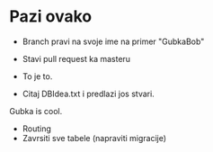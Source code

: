 # Pazi ovako
- Branch pravi na svoje ime na primer "GubkaBob"
- Stavi pull request ka masteru
- To je to.

- Citaj DBIdea.txt i predlazi jos stvari. 


Gubka is cool.


- Routing
- Zavrsiti sve tabele (napraviti migracije)